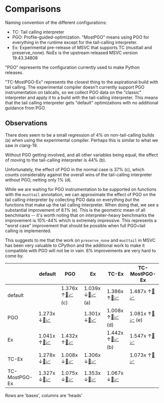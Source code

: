 # Comparisons

Naming convention of the different configurations:

- TC: Tail calling interpreter
- PGO: Profile-guided-optimization.  "MostPGO" means using PGO for everything in the runtime except for the tail-calling interpreter.
- Ex: Experimental pre-release of MSVC that supports TC (musttail and preserve_none).  NoEx is the upstream released MSVC version 19.43.34808

"PGO" represents the configuration currently used to make Python releases.

"TC-MostPGO-Ex" represents the closest thing to the aspirational build with tail calling. The experimental compiler doesn't currently support PGO instrumentation on tailcalls, so we collect PGO data on the "classic" interpreter and apply it to a build with the tail-calling interpreter.  This means that the tail calling interpreter gets "default" optimizations with no additional guidance from PGO.

## Observations

There does seem to be a small regression of 4% on non-tail-calling builds (a) when using the experimental compiler.  Perhaps this is similar to what we saw in clang-19.

Without PGO getting involved, and all other variables being equal, the effect of moving to the tail-calling interpreter is 44% (b).

Unfortunately, the effect of PGO in the normal case is 37% (c), which counts considerably against the overall wins of the tail-calling interpreter without PGO, netting only 1% (d).

While we are waiting for PGO instrumentation to be supported on functions with the `musttail` annotation, we can approximate the effect of PGO on the tail calling interpreter by collecting PGO data on everything *but* the functions that make up the tail calling interpreter.  When doing that, we see a substantial improvement of 8.1% (e).  This is the geometric mean of all benchmarks -- it's worth noting that on interpreter-heavy benchmarks the improvement is 10%-44% which is extremely impressive.  This represents a "worst case" improvement that should be possible when full PGO+tail calling is implemented.

This suggests to me that the work on `preserve_none` and `musttail` in MSVC has been very valuable to CPython and the additional work to make it compatible with PGO will not be in vain.  8% improvements are very hard to come by.

|  | default | PGO | Ex | TC-Ex | TC-MostPGO-Ex |
| -- | -- | -- | -- | -- | -- |
| default |  | 1.376x ↑[📄](PGO-vs-default.md)[📈](PGO-vs-default.svg) (c) | 1.039x ↓[📄](Ex-vs-default.md)[📈](Ex-vs-default.svg) (a) | 1.386x ↑[📄](TC-Ex-vs-default.md)[📈](TC-Ex-vs-default.svg) | 1.487x ↑[📄](TC-MostPGO-Ex-vs-default.md)[📈](TC-MostPGO-Ex-vs-default.svg) |
| PGO | 1.273x ↓[📄](default-vs-PGO.md)[📈](default-vs-PGO.svg) |  | 1.301x ↓[📄](Ex-vs-PGO.md)[📈](Ex-vs-PGO.svg) | 1.008x ↑[📄](TC-Ex-vs-PGO.md)[📈](TC-Ex-vs-PGO.svg) (d) | 1.081x ↑[📄](TC-MostPGO-Ex-vs-PGO.md)[📈](TC-MostPGO-Ex-vs-PGO.svg) (e) |
| Ex | 1.041x ↑[📄](default-vs-Ex.md)[📈](default-vs-Ex.svg) | 1.432x ↑[📄](PGO-vs-Ex.md)[📈](PGO-vs-Ex.svg) |  | 1.442x ↑[📄](TC-Ex-vs-Ex.md)[📈](TC-Ex-vs-Ex.svg) (b) | 1.547x ↑[📄](TC-MostPGO-Ex-vs-Ex.md)[📈](TC-MostPGO-Ex-vs-Ex.svg) |
| TC-Ex | 1.278x ↓[📄](default-vs-TC-Ex.md)[📈](default-vs-TC-Ex.svg) | 1.008x ↓[📄](PGO-vs-TC-Ex.md)[📈](PGO-vs-TC-Ex.svg) | 1.306x ↓[📄](Ex-vs-TC-Ex.md)[📈](Ex-vs-TC-Ex.svg) |  | 1.073x ↑[📄](TC-MostPGO-Ex-vs-TC-Ex.md)[📈](TC-MostPGO-Ex-vs-TC-Ex.svg) |
| TC-MostPGO-Ex | 1.327x ↓[📄](default-vs-TC-MostPGO-Ex.md)[📈](default-vs-TC-MostPGO-Ex.svg) | 1.075x ↓[📄](PGO-vs-TC-MostPGO-Ex.md)[📈](PGO-vs-TC-MostPGO-Ex.svg) | 1.353x ↓[📄](Ex-vs-TC-MostPGO-Ex.md)[📈](Ex-vs-TC-MostPGO-Ex.svg) | 1.067x ↓[📄](TC-Ex-vs-TC-MostPGO-Ex.md)[📈](TC-Ex-vs-TC-MostPGO-Ex.svg) |  |


Rows are 'bases', columns are 'heads'

